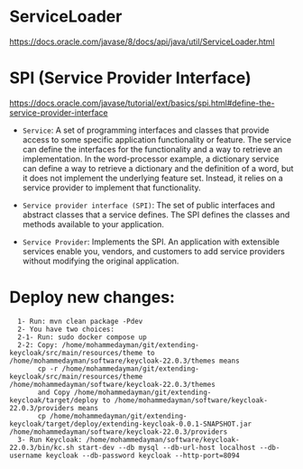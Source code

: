 # ServiceLoader

https://docs.oracle.com/javase/8/docs/api/java/util/ServiceLoader.html

# SPI (Service Provider Interface)

https://docs.oracle.com/javase/tutorial/ext/basics/spi.html#define-the-service-provider-interface

- `Service`: A set of programming interfaces and classes that provide access to some specific application functionality or feature. The service can define the interfaces for the functionality and a way to retrieve an implementation. In the word-processor example, a dictionary service can define a way to retrieve a dictionary and the definition of a word, but it does not implement the underlying feature set. Instead, it relies on a service provider to implement that functionality.

- `Service provider interface (SPI)`: The set of public interfaces and abstract classes that a service defines. The SPI defines the classes and methods available to your application.

- `Service Provider`: Implements the SPI. An application with extensible services enable you, vendors, and customers to add service providers without modifying the original application.

# Deploy new changes:

      1- Run: mvn clean package -Pdev
      2- You have two choices:
      2-1- Run: sudo docker compose up
      2-2: Copy: /home/mohammedayman/git/extending-keycloak/src/main/resources/theme to /home/mohammedayman/software/keycloak-22.0.3/themes means
           cp -r /home/mohammedayman/git/extending-keycloak/src/main/resources/theme /home/mohammedayman/software/keycloak-22.0.3/themes
           and Copy /home/mohammedayman/git/extending-keycloak/target/deploy to /home/mohammedayman/software/keycloak-22.0.3/providers means
           cp /home/mohammedayman/git/extending-keycloak/target/deploy/extending-keycloak-0.0.1-SNAPSHOT.jar /home/mohammedayman/software/keycloak-22.0.3/providers
      3- Run Keycloak: /home/mohammedayman/software/keycloak-22.0.3/bin/kc.sh start-dev --db mysql --db-url-host localhost --db-username keycloak --db-password keycloak --http-port=8094

